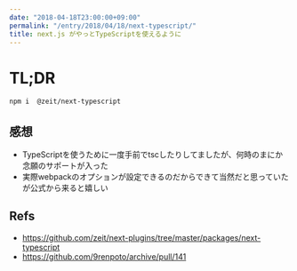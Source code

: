 ```yaml
---
date: "2018-04-18T23:00:00+09:00"
permalink: "/entry/2018/04/18/next-typescript/"
title: next.js がやっとTypeScriptを使えるように
---
```


# TL;DR

```sh
npm i  @zeit/next-typescript
```

## 感想

* TypeScriptを使うために一度手前でtscしたりしてましたが、何時のまにか念願のサポートが入った
* 実際webpackのオプションが設定できるのだからできて当然だと思っていたが公式から来ると嬉しい

## Refs

* <https://github.com/zeit/next-plugins/tree/master/packages/next-typescript>
* <https://github.com/9renpoto/archive/pull/141>
